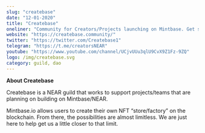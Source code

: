 ```yaml
---
slug: "createbase"
date: "12-01-2020"
title: "Createbase"
oneliner: "Community for Creators/Projects launching on Mintbase. Get support/funding and connect with other creatives!"
website: "https://createbase.community/"
twitter: "https://twitter.com/Createbase1"
telegram: "https://t.me/creatorsNEAR"
youtube: "https://www.youtube.com/channel/UCjvUUu3qlU9CvX9Z1Fz-9ZQ"
logo: /img/createbase.svg
category: guild, dao
---
```


<b>About Createbase</b>

Createbase is a NEAR guild that works to support projects/teams that are planning on building on Mintbase/NEAR.

Mintbase.io allows users to create their own NFT “store/factory” on the blockchain. From there, the possibilities are almost limitless. We are just here to help get us a little closer to that limit.
